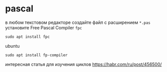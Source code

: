 # pascal
в любом текстовом редакторе создайте файл с расширением `*.pas`  
установите Free Pascal Compiler `fpc`
```
sudo apt install fpc
```
ubuntu
```
sudo apt install fp-compiler
```

интересная статья для изучения циклов https://habr.com/ru/post/456500/
